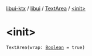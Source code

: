 [libui-ktx](../../index.md) / [libui](../index.md) / [TextArea](index.md) / [&lt;init&gt;](./-init-.md)

# &lt;init&gt;

`TextArea(wrap: `[`Boolean`](https://kotlinlang.org/api/latest/jvm/stdlib/kotlin/-boolean/index.html)` = true)`